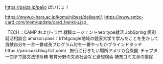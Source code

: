 https://paiza.jp/paijo
ぱいじょ！

https://www.o-hara.ac.jp/komuin/best/dejisemi/ 
https://www.smbc-card.com/mem/update/card_henkou.jsp  

  TECH :: CAMP
および+ラボ
就職エージェントneo
type就活
JobSpring
個別就活相談会
amazon.pass：k114google地域の健康大学で学んだことを生かして貢献自分を一言一番成長プログラム何を一番やったかブラインドタッチhttps://yarusuki.blog.fc2.com/  
旅行に行きたい場所アメリカ合衆国  チャプター四まで論文法律財務 教育分野の文章社会など連想検索
補充ゴミ文章の排除


